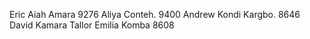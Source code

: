 Eric Aiah Amara 9276
Aliya Conteh.   9400
Andrew Kondi Kargbo. 8646
David Kamara Tallor 
Emilia Komba 8608
